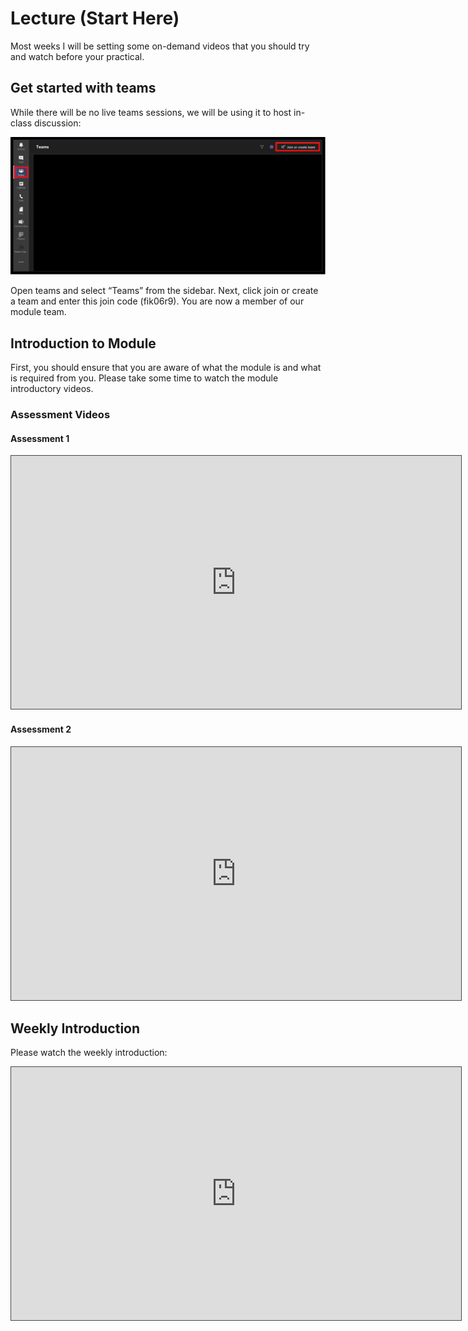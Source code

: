 # Lecture (Start Here)

Most weeks I will be setting some on-demand videos that you should try and watch before your practical.

## Get started with teams

While there will be no live teams sessions, we will be using it to host in-class discussion:

![](./assets/joining_a_team.png)

Open teams and select “Teams” from the sidebar. Next, click join or create a team and enter this join code (fik06r9). You are now a member of our module team.

## Introduction to Module

First, you should ensure that you are aware of what the module is and what is required from you. Please take some time to watch the module introductory videos.

### Assessment Videos

#### Assessment 1

<iframe src="https://solent.cloud.panopto.eu/Panopto/Pages/Embed.aspx?id=752fa121-1233-4c6a-8a4a-adac00d1e61b&autoplay=false&offerviewer=true&showtitle=true&showbrand=false&captions=true&interactivity=all" height="405" width="720" style="border: 1px solid #464646;" allowfullscreen allow="autoplay"></iframe>

#### Assessment 2

<iframe src="https://solent.cloud.panopto.eu/Panopto/Pages/Embed.aspx?id=752fa121-1233-4c6a-8a4a-adac00d1e61b&autoplay=false&offerviewer=true&showtitle=true&showbrand=false&captions=true&interactivity=all" height="405" width="720" style="border: 1px solid #464646;" allowfullscreen allow="autoplay"></iframe>

## Weekly Introduction

Please watch the weekly introduction:

<iframe src="https://solent.cloud.panopto.eu/Panopto/Pages/Embed.aspx?id=eac06dd3-4f6d-4f91-9de8-ac46013224e0&autoplay=false&offerviewer=true&showtitle=true&showbrand=false&start=0&interactivity=all" height="405" width="720" style="border: 1px solid #464646;" allowfullscreen allow="autoplay"></iframe>

